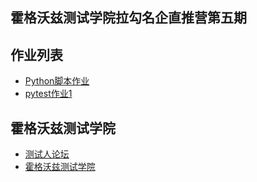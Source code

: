 ## 霍格沃兹测试学院拉勾名企直推营第五期

## 作业列表
- [Python脚本作业](test_git/src/demo.py)
- [pytest作业1](test_pytest/calculator)

## 霍格沃兹测试学院
- [测试人论坛](https://ceshiren.com)
- [霍格沃兹测试学院](https://testing-studio.com)